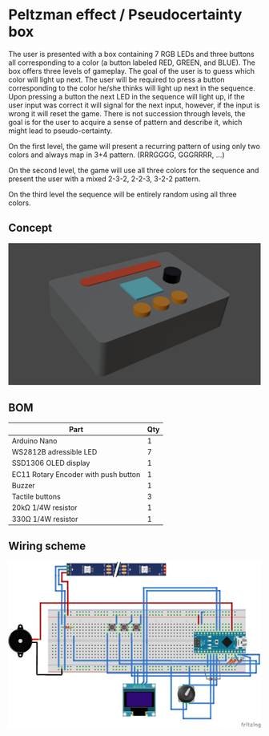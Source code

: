 # Peltzman effect / Pseudocertainty box

The user is presented with a box containing 7 RGB LEDs and three buttons all corresponding to a color (a button labeled RED, GREEN, and BLUE). The box offers three levels of gameplay. The goal of the user is to guess which color will light up next. The user will be required to press a button corresponding to the color he/she thinks will light up next in the sequence. Upon pressing a button the next LED in the sequence will light up, if the user input was correct it will signal for the next input, however, if the input is wrong it will reset the game. There is not succession through levels, the goal is for the user to acquire a sense of pattern and describe it, which might lead to pseudo-certainty.

On the first level, the game will present a recurring pattern of using only two colors and always map in 3+4 pattern. (RRRGGGG, GGGRRRR, …)

On the second level, the game will use all three colors for the sequence and present the user with a mixed 2-3-2, 2-2-3, 3-2-2 pattern.

On the third level the sequence will be entirely random using all three colors.
## Concept
!["Box concept"](./box.png)

## BOM

| Part | Qty |
| --- | --- |
| Arduino Nano| 1 |
| WS2812B adressible LED | 7 |
| SSD1306 OLED display | 1 |
| EC11 Rotary Encoder with push button | 1 |
| Buzzer | 1 |
| Tactile buttons | 3 |
| 20kΩ 1/4W resistor | 1 |
| 330Ω 1/4W resistor | 1 |


## Wiring scheme

![](./docs/Peltzman_box_bb.png)